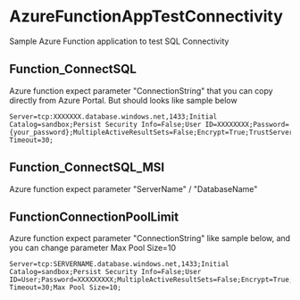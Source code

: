 # AzureFunctionAppTestConnectivity
Sample Azure Function application to test SQL Connectivity

## ###########################################################
## Function_ConnectSQL
Azure function expect parameter "ConnectionString" that you can copy directly from Azure Portal. But should looks like sample below

```	
Server=tcp:XXXXXXX.database.windows.net,1433;Initial Catalog=sandbox;Persist Security Info=False;User ID=XXXXXXXX;Password={your_password};MultipleActiveResultSets=False;Encrypt=True;TrustServerCertificate=False;Connection Timeout=30;
```

## ###########################################################	
## Function_ConnectSQL_MSI
Azure function expect parameter "ServerName" / "DatabaseName"


## ###########################################################
## FunctionConnectionPoolLimit
Azure function expect parameter "ConnectionString" like sample below, and you can change parameter Max Pool Size=10

```
Server=tcp:SERVERNAME.database.windows.net,1433;Initial Catalog=sandbox;Persist Security Info=False;User ID=User;Password=XXXXXXXXX;MultipleActiveResultSets=False;Encrypt=True;TrustServerCertificate=False;Connection Timeout=30;Max Pool Size=10;
```

